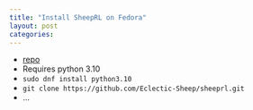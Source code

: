 ```yaml
---
title: "Install SheepRL on Fedora"
layout: post
categories: 
---
```


* [repo](https://github.com/Eclectic-Sheep/sheeprl)
* Requires python 3.10
* `sudo dnf install python3.10`
* `git clone https://github.com/Eclectic-Sheep/sheeprl.git`
* ...